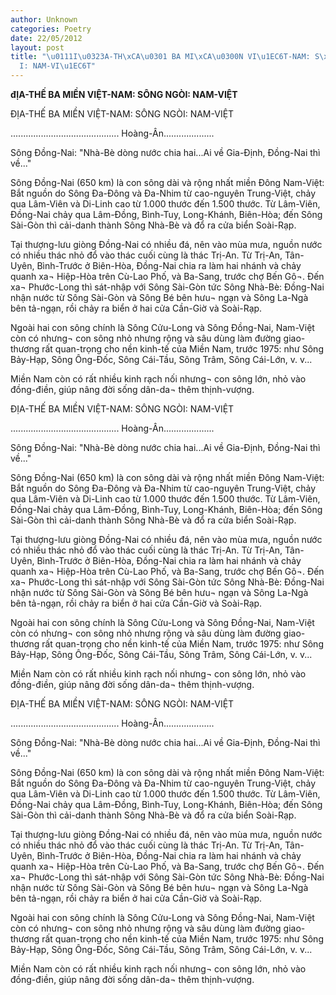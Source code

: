 ```yaml
---
author: Unknown
categories: Poetry
date: 22/05/2012
layout: post
title: "\u0111I\u0323A-TH\xCA\u0301 BA MI\xCA\u0300N VI\u1EC6T-NAM: S\xD4NG NG\xD2\
  I: NAM-VI\u1EC6T"
---
```


**đỊA-THẾ BA MIỀN VIỆT-NAM: SÔNG NGÒI: NAM-VIỆT**

ĐỊA-THẾ BA MIỀN VIỆT-NAM: SÔNG NGÒI: NAM-VIỆT

........................................... Hoàng-Ân....................

Sông Đồng-Nai: "Nhà-Bè dòng nước chia hai...Ai về Gia-Định, Đồng-Nai thì về..."

Sông Đồng-Nai (650 km) là con sông dài và rộng nhất miền Đông Nam-Việt: Bắt nguồn do Sông Đa-Đông và Đa-Nhim từ cao-nguyên Trung-Việt, chảy qua Lâm-Viên và Di-Linh cao từ 1.000 thước đến 1.500 thước.  Từ Lâm-Viên, Đồng-Nai chảy qua Lâm-Đồng, Bình-Tuy, Long-Khánh, Biên-Hòa; đến Sông Sài-Gòn thì cải-danh thành Sông Nhà-Bè và đổ ra cửa biển Soài-Rạp.

Tại thượng-lưu giòng Đồng-Nai có nhiều đá, nên vào mùa mưa, nguồn nước có nhiều thác nhỏ đổ vào thác cuối cùng là thác Trị-An. Từ Trị-An, Tân-Uyên, Bình-Trước ở Biên-Hòa, Đồng-Nai chia ra làm hai nhánh và chảy quanh xa¬ Hiệp-Hòa trên Cù-Lao Phố, và Ba-Sang, trước chợ Bến Gô¬. Đến xa¬ Phước-Long thì sát-nhập với Sông Sài-Gòn tức Sông Nhà-Bè: Đồng-Nai nhận nước từ Sông Sài-Gòn và Sông Bé bên hưu¬ ngạn và Sông La-Ngà bên tả-ngạn, rồi chảy ra biển ở hai cửa Cần-Giờ và Soài-Rạp.

Ngoài hai con sông chính là Sông Cửu-Long và Sông Đồng-Nai, Nam-Việt còn có nhưng¬ con sông nhỏ nhưng rộng và sâu dùng làm đường giao-thương rất quan-trọng cho nền kinh-tế của Miền Nam, trước 1975: như Sông Bảy-Hạp, Sông Ông-Đốc, Sông Cái-Tầu, Sông Trâm, Sông Cái-Lớn, v. v...

Miền Nam còn có rất nhiều kinh rạch nối nhưng¬ con sông lớn, nhỏ vào đồng-điền, giúp nâng đời sống dân-da¬ thêm thịnh-vượng.

ĐỊA-THẾ BA MIỀN VIỆT-NAM: SÔNG NGÒI: NAM-VIỆT

........................................... Hoàng-Ân....................

Sông Đồng-Nai: "Nhà-Bè dòng nước chia hai...Ai về Gia-Định, Đồng-Nai thì về..."

Sông Đồng-Nai (650 km) là con sông dài và rộng nhất miền Đông Nam-Việt: Bắt nguồn do Sông Đa-Đông và Đa-Nhim từ cao-nguyên Trung-Việt, chảy qua Lâm-Viên và Di-Linh cao từ 1.000 thước đến 1.500 thước.  Từ Lâm-Viên, Đồng-Nai chảy qua Lâm-Đồng, Bình-Tuy, Long-Khánh, Biên-Hòa; đến Sông Sài-Gòn thì cải-danh thành Sông Nhà-Bè và đổ ra cửa biển Soài-Rạp.

Tại thượng-lưu giòng Đồng-Nai có nhiều đá, nên vào mùa mưa, nguồn nước có nhiều thác nhỏ đổ vào thác cuối cùng là thác Trị-An. Từ Trị-An, Tân-Uyên, Bình-Trước ở Biên-Hòa, Đồng-Nai chia ra làm hai nhánh và chảy quanh xa¬ Hiệp-Hòa trên Cù-Lao Phố, và Ba-Sang, trước chợ Bến Gô¬. Đến xa¬ Phước-Long thì sát-nhập với Sông Sài-Gòn tức Sông Nhà-Bè: Đồng-Nai nhận nước từ Sông Sài-Gòn và Sông Bé bên hưu¬ ngạn và Sông La-Ngà bên tả-ngạn, rồi chảy ra biển ở hai cửa Cần-Giờ và Soài-Rạp.

Ngoài hai con sông chính là Sông Cửu-Long và Sông Đồng-Nai, Nam-Việt còn có nhưng¬ con sông nhỏ nhưng rộng và sâu dùng làm đường giao-thương rất quan-trọng cho nền kinh-tế của Miền Nam, trước 1975: như Sông Bảy-Hạp, Sông Ông-Đốc, Sông Cái-Tầu, Sông Trâm, Sông Cái-Lớn, v. v...

Miền Nam còn có rất nhiều kinh rạch nối nhưng¬ con sông lớn, nhỏ vào đồng-điền, giúp nâng đời sống dân-da¬ thêm thịnh-vượng.

ĐỊA-THẾ BA MIỀN VIỆT-NAM: SÔNG NGÒI: NAM-VIỆT

........................................... Hoàng-Ân....................

Sông Đồng-Nai: "Nhà-Bè dòng nước chia hai...Ai về Gia-Định, Đồng-Nai thì về..."

Sông Đồng-Nai (650 km) là con sông dài và rộng nhất miền Đông Nam-Việt: Bắt nguồn do Sông Đa-Đông và Đa-Nhim từ cao-nguyên Trung-Việt, chảy qua Lâm-Viên và Di-Linh cao từ 1.000 thước đến 1.500 thước.  Từ Lâm-Viên, Đồng-Nai chảy qua Lâm-Đồng, Bình-Tuy, Long-Khánh, Biên-Hòa; đến Sông Sài-Gòn thì cải-danh thành Sông Nhà-Bè và đổ ra cửa biển Soài-Rạp.

Tại thượng-lưu giòng Đồng-Nai có nhiều đá, nên vào mùa mưa, nguồn nước có nhiều thác nhỏ đổ vào thác cuối cùng là thác Trị-An. Từ Trị-An, Tân-Uyên, Bình-Trước ở Biên-Hòa, Đồng-Nai chia ra làm hai nhánh và chảy quanh xa¬ Hiệp-Hòa trên Cù-Lao Phố, và Ba-Sang, trước chợ Bến Gô¬. Đến xa¬ Phước-Long thì sát-nhập với Sông Sài-Gòn tức Sông Nhà-Bè: Đồng-Nai nhận nước từ Sông Sài-Gòn và Sông Bé bên hưu¬ ngạn và Sông La-Ngà bên tả-ngạn, rồi chảy ra biển ở hai cửa Cần-Giờ và Soài-Rạp.

Ngoài hai con sông chính là Sông Cửu-Long và Sông Đồng-Nai, Nam-Việt còn có nhưng¬ con sông nhỏ nhưng rộng và sâu dùng làm đường giao-thương rất quan-trọng cho nền kinh-tế của Miền Nam, trước 1975: như Sông Bảy-Hạp, Sông Ông-Đốc, Sông Cái-Tầu, Sông Trâm, Sông Cái-Lớn, v. v...

Miền Nam còn có rất nhiều kinh rạch nối nhưng¬ con sông lớn, nhỏ vào đồng-điền, giúp nâng đời sống dân-da¬ thêm thịnh-vượng.
